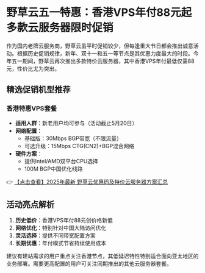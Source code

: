 # 野草云五一特惠：香港VPS年付88元起 多款云服务器限时促销

作为国内老牌云服务商，野草云虽平时促销较少，但每逢重大节日都会推出诚意活动。根据历史促销规律，新年、双十一和五一等节点是其优惠力度最大的时段。今年五一期间，野草云再次推出多款特价云服务器，其中香港VPS年付最低仅需88元，性价比尤为突出。

## 精选促销机型推荐

### 香港特惠VPS套餐
- **适用人群**：新老用户均可参与（活动截止5月20日）
- **网络配置**：
  - 基础版：30Mbps BGP带宽（不限流量）
  - 可选升级：15Mbps CTG(CN2)+BGP混合网络
- **硬件方案**：
  - 提供Intel/AMD双平台CPU选择
  - 100M BGP中国优化线路

👉 [【点击查看】2025年最新 野草云优惠码及特价云服务器方案汇总](https://bit.ly/yecaoyun)

## 活动亮点解析
1. **历史低价**：香港VPS年付88元创价格新低
2. **网络优化**：特别针对中国大陆访问优化
3. **灵活选择**：提供不同带宽配置方案
4. **长期优惠**：年付模式节省持续使用成本

建议有建站需求的用户重点关注香港节点，其低延迟特性特别适合面向亚太地区的业务部署。需要更高配置的用户可关注同期推出的其他云服务器套餐。